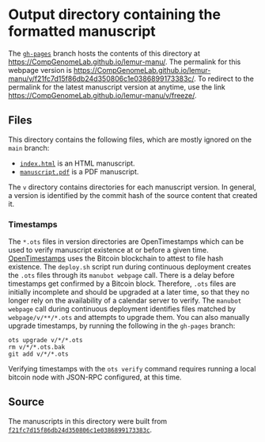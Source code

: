 # Output directory containing the formatted manuscript

The [`gh-pages`](https://github.com/CompGenomeLab/lemur-manu/tree/gh-pages) branch hosts the contents of this directory at <https://CompGenomeLab.github.io/lemur-manu/>.
The permalink for this webpage version is <https://CompGenomeLab.github.io/lemur-manu/v/f21fc7d15f86db24d350806c1e0386899173383c/>.
To redirect to the permalink for the latest manuscript version at anytime, use the link <https://CompGenomeLab.github.io/lemur-manu/v/freeze/>.

## Files

This directory contains the following files, which are mostly ignored on the `main` branch:

+ [`index.html`](index.html) is an HTML manuscript.
+ [`manuscript.pdf`](manuscript.pdf) is a PDF manuscript.

The `v` directory contains directories for each manuscript version.
In general, a version is identified by the commit hash of the source content that created it.

### Timestamps

The `*.ots` files in version directories are OpenTimestamps which can be used to verify manuscript existence at or before a given time.
[OpenTimestamps](https://opentimestamps.org/) uses the Bitcoin blockchain to attest to file hash existence.
The `deploy.sh` script run during continuous deployment creates the `.ots` files through its `manubot webpage` call.
There is a delay before timestamps get confirmed by a Bitcoin block.
Therefore, `.ots` files are initially incomplete and should be upgraded at a later time, so that they no longer rely on the availability of a calendar server to verify.
The `manubot webpage` call during continuous deployment identifies files matched by `webpage/v/**/*.ots` and attempts to upgrade them.
You can also manually upgrade timestamps, by running the following in the `gh-pages` branch:

```shell
ots upgrade v/*/*.ots
rm v/*/*.ots.bak
git add v/*/*.ots
```

Verifying timestamps with the `ots verify` command requires running a local bitcoin node with JSON-RPC configured, at this time.

## Source

The manuscripts in this directory were built from
[`f21fc7d15f86db24d350806c1e0386899173383c`](https://github.com/CompGenomeLab/lemur-manu/commit/f21fc7d15f86db24d350806c1e0386899173383c).
